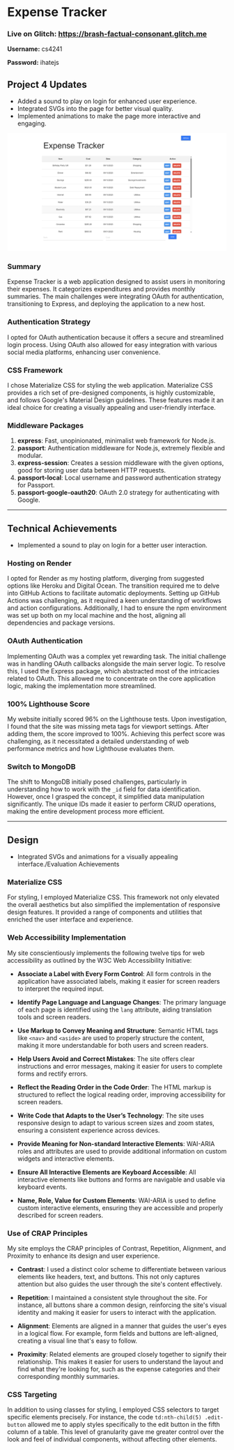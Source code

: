 # Expense Tracker

### Live on Glitch: https://brash-factual-consonant.glitch.me

**Username:** cs4241

**Password:** ihatejs

## Project 4 Updates

- Added a sound to play on login for enhanced user experience.
- Integrated SVGs into the page for better visual quality.
- Implemented animations to make the page more interactive and engaging.

![Image or screenshot of your application](/ExpenseTracker.png)

### Summary

Expense Tracker is a web application designed to assist users in monitoring their expenses. It categorizes expenditures and provides monthly summaries. The main challenges were integrating OAuth for authentication, transitioning to Express, and deploying the application to a new host.

### Authentication Strategy

I opted for OAuth authentication because it offers a secure and streamlined login process. Using OAuth also allowed for easy integration with various social media platforms, enhancing user convenience.

### CSS Framework

I chose Materialize CSS for styling the web application. Materialize CSS provides a rich set of pre-designed components, is highly customizable, and follows Google's Material Design guidelines. These features made it an ideal choice for creating a visually appealing and user-friendly interface.

### Middleware Packages

1. **express**: Fast, unopinionated, minimalist web framework for Node.js.
2. **passport**: Authentication middleware for Node.js, extremely flexible and modular.
3. **express-session**: Creates a session middleware with the given options, good for storing user data between HTTP requests.
4. **passport-local**: Local username and password authentication strategy for Passport.
5. **passport-google-oauth20**: OAuth 2.0 strategy for authenticating with Google.

---

## Technical Achievements

- Implemented a sound to play on login for a better user interaction.

### Hosting on Render

I opted for Render as my hosting platform, diverging from suggested options like Heroku and Digital Ocean. The transition required me to delve into GitHub Actions to facilitate automatic deployments. Setting up GitHub Actions was challenging, as it required a keen understanding of workflows and action configurations. Additionally, I had to ensure the npm environment was set up both on my local machine and the host, aligning all dependencies and package versions.

### OAuth Authentication

Implementing OAuth was a complex yet rewarding task. The initial challenge was in handling OAuth callbacks alongside the main server logic. To resolve this, I used the Express package, which abstracted most of the intricacies related to OAuth. This allowed me to concentrate on the core application logic, making the implementation more streamlined.

### 100% Lighthouse Score

My website initially scored 96% on the Lighthouse tests. Upon investigation, I found that the site was missing meta tags for viewport settings. After adding them, the score improved to 100%. Achieving this perfect score was challenging, as it necessitated a detailed understanding of web performance metrics and how Lighthouse evaluates them.

### Switch to MongoDB

The shift to MongoDB initially posed challenges, particularly in understanding how to work with the `_id` field for data identification. However, once I grasped the concept, it simplified data manipulation significantly. The unique IDs made it easier to perform CRUD operations, making the entire development process more efficient.

---

## Design

- Integrated SVGs and animations for a visually appealing interface./Evaluation Achievements

### Materialize CSS

For styling, I employed Materialize CSS. This framework not only elevated the overall aesthetics but also simplified the implementation of responsive design features. It provided a range of components and utilities that enriched the user interface and experience.

### Web Accessibility Implementation

My site conscientiously implements the following twelve tips for web accessibility as outlined by the W3C Web Accessibility Initiative:

- **Associate a Label with Every Form Control**: All form controls in the application have associated labels, making it easier for screen readers to interpret the required input.

- **Identify Page Language and Language Changes**: The primary language of each page is identified using the `lang` attribute, aiding translation tools and screen readers.

- **Use Markup to Convey Meaning and Structure**: Semantic HTML tags like `<nav>` and `<aside>` are used to properly structure the content, making it more understandable for both users and screen readers.

- **Help Users Avoid and Correct Mistakes**: The site offers clear instructions and error messages, making it easier for users to complete forms and rectify errors.

- **Reflect the Reading Order in the Code Order**: The HTML markup is structured to reflect the logical reading order, improving accessibility for screen readers.

- **Write Code that Adapts to the User’s Technology**: The site uses responsive design to adapt to various screen sizes and zoom states, ensuring a consistent experience across devices.

- **Provide Meaning for Non-standard Interactive Elements**: WAI-ARIA roles and attributes are used to provide additional information on custom widgets and interactive elements.

- **Ensure All Interactive Elements are Keyboard Accessible**: All interactive elements like buttons and forms are navigable and usable via keyboard events.

- **Name, Role, Value for Custom Elements**: WAI-ARIA is used to define custom interactive elements, ensuring they are accessible and properly described for screen readers.

### Use of CRAP Principles

My site employs the CRAP principles of Contrast, Repetition, Alignment, and Proximity to enhance its design and user experience.

- **Contrast**: I used a distinct color scheme to differentiate between various elements like headers, text, and buttons. This not only captures attention but also guides the user through the site's content effectively.

- **Repetition**: I maintained a consistent style throughout the site. For instance, all buttons share a common design, reinforcing the site's visual identity and making it easier for users to interact with the application.

- **Alignment**: Elements are aligned in a manner that guides the user's eyes in a logical flow. For example, form fields and buttons are left-aligned, creating a visual line that's easy to follow.

- **Proximity**: Related elements are grouped closely together to signify their relationship. This makes it easier for users to understand the layout and find what they're looking for, such as the expense categories and their corresponding monthly summaries.

### CSS Targeting

In addition to using classes for styling, I employed CSS selectors to target specific elements precisely. For instance, the code `td:nth-child(5) .edit-button` allowed me to apply styles specifically to the edit button in the fifth column of a table. This level of granularity gave me greater control over the look and feel of individual components, without affecting other elements.
